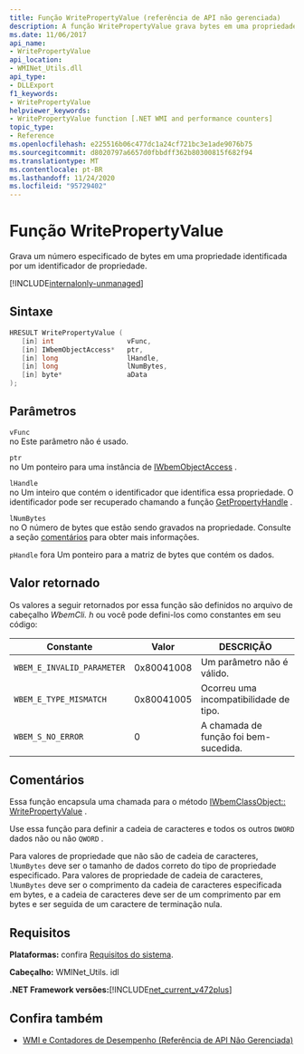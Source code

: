 ```yaml
---
title: Função WritePropertyValue (referência de API não gerenciada)
description: A função WritePropertyValue grava bytes em uma propriedade.
ms.date: 11/06/2017
api_name:
- WritePropertyValue
api_location:
- WMINet_Utils.dll
api_type:
- DLLExport
f1_keywords:
- WritePropertyValue
helpviewer_keywords:
- WritePropertyValue function [.NET WMI and performance counters]
topic_type:
- Reference
ms.openlocfilehash: e225516b06c477dc1a24cf721bc3e1ade9076b75
ms.sourcegitcommit: d8020797a6657d0fbbdff362b80300815f682f94
ms.translationtype: MT
ms.contentlocale: pt-BR
ms.lasthandoff: 11/24/2020
ms.locfileid: "95729402"
---
```

# <a name="writepropertyvalue-function"></a>Função WritePropertyValue

Grava um número especificado de bytes em uma propriedade identificada por um identificador de propriedade.

[!INCLUDE[internalonly-unmanaged](../../../../includes/internalonly-unmanaged.md)]

## <a name="syntax"></a>Sintaxe  
  
```cpp  
HRESULT WritePropertyValue (
   [in] int                  vFunc,
   [in] IWbemObjectAccess*   ptr,
   [in] long                 lHandle,
   [in] long                 lNumBytes,
   [in] byte*                aData
);
```  

## <a name="parameters"></a>Parâmetros

`vFunc`  
no Este parâmetro não é usado.

`ptr`  
no Um ponteiro para uma instância de [IWbemObjectAccess](/windows/desktop/api/wbemcli/nn-wbemcli-iwbemobjectaccess) .

`lHandle`  
no Um inteiro que contém o identificador que identifica essa propriedade. O identificador pode ser recuperado chamando a função [GetPropertyHandle](getpropertyhandle.md) .

`lNumBytes`  
no O número de bytes que estão sendo gravados na propriedade. Consulte a seção [comentários](#remarks) para obter mais informações.

`pHandle` fora Um ponteiro para a matriz de bytes que contém os dados.

## <a name="return-value"></a>Valor retornado

Os valores a seguir retornados por essa função são definidos no arquivo de cabeçalho *WbemCli. h* ou você pode defini-los como constantes em seu código:

|Constante  |Valor  |DESCRIÇÃO  |
|---------|---------|---------|
|`WBEM_E_INVALID_PARAMETER` | 0x80041008 | Um parâmetro não é válido. |
|`WBEM_E_TYPE_MISMATCH` | 0x80041005 | Ocorreu uma incompatibilidade de tipo. |
|`WBEM_S_NO_ERROR` | 0 | A chamada de função foi bem-sucedida.  |
  
## <a name="remarks"></a>Comentários

Essa função encapsula uma chamada para o método [IWbemClassObject:: WritePropertyValue](/windows/desktop/api/wbemcli/nf-wbemcli-iwbemobjectaccess-writepropertyvalue) .

Use essa função para definir a cadeia de caracteres e todos os outros `DWORD` dados não ou não `QWORD` .

Para valores de propriedade que não são de cadeia de caracteres, `lNumBytes` deve ser o tamanho de dados correto do tipo de propriedade especificado. Para valores de propriedade de cadeia de caracteres, `lNumBytes` deve ser o comprimento da cadeia de caracteres especificada em bytes, e a cadeia de caracteres deve ser de um comprimento par em bytes e ser seguida de um caractere de terminação nula.

## <a name="requirements"></a>Requisitos  

**Plataformas:** confira [Requisitos do sistema](../../get-started/system-requirements.md).  
  
 **Cabeçalho:** WMINet_Utils. idl  
  
 **.NET Framework versões:**[!INCLUDE[net_current_v472plus](../../../../includes/net-current-v472plus.md)]  
  
## <a name="see-also"></a>Confira também

- [WMI e Contadores de Desempenho (Referência de API Não Gerenciada)](index.md)

